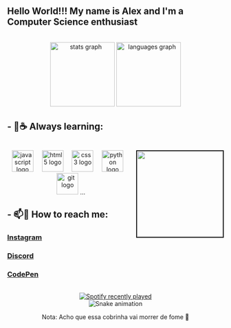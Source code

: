 ## Hello World!!! My name is Alex and I'm a Computer Science enthusiast

<br>

<div align="center">
  <img src="https://github-readme-stats.vercel.app/api?username=sans-script&hide_title=false&hide_rank=false&show_icons=true&include_all_commits=true&count_private=true&disable_animations=false&theme=github_dark&locale=en&hide_border=false"  height="150" alt="stats graph"  />
  <img src="https://github-readme-stats.vercel.app/api/top-langs?username=sans-script&locale=en&hide_title=false&layout=compact&card_width=320&langs_count=5&theme=github_dark&hide_border=false" height="150" alt="languages graph" />
</div>

## - 🌱☕ Always learning:

<br>

<img align="right" border="2px"  width="200" height="200" src="https://i.imgflip.com/89vrb6.gif"/>

<div align="center">
  <img src="https://cdn.jsdelivr.net/gh/devicons/devicon/icons/javascript/javascript-original.svg" height="50" alt="javascript logo"/>
  <img width="12" />
  <img src="https://cdn.jsdelivr.net/gh/devicons/devicon/icons/html5/html5-original.svg" height="50" alt="html5 logo"/>
  <img width="12" />
  <img src="https://cdn.jsdelivr.net/gh/devicons/devicon/icons/css3/css3-original.svg" height="50" alt="css3 logo"/>
  <img width="12" />
  <img src="https://cdn.jsdelivr.net/gh/devicons/devicon/icons/python/python-original.svg" height="50" alt="python logo"/>
  <img width="12" />
  <img src="https://cdn.jsdelivr.net/gh/devicons/devicon/icons/git/git-original.svg" height="50" alt="git logo"/>
  ... 
</div>

## - 📫🔗 How to reach me:

### [Instagram](https://www.instagram.com/_sans.alex) 
### [Discord](https://discord.gg/5SARbGrNpP)
### [CodePen](https://codepen.io/sans-script)

<br>

<div align="center">
  <a href="https://open.spotify.com/user/ap0b5ngrzs5bzl771j7gx64dz">
    <img src="https://spotify-recently-played-readme.vercel.app/api?user=ap0b5ngrzs5bzl771j7gx64dz&count=1" alt="Spotify recently played"/>
  </a>
</div>

<div align="center">
  <img src="https://raw.githubusercontent.com/sans-script/sans-script/output/snake.svg" alt="Snake animation"/>
  <p>Nota: Acho que essa cobrinha vai morrer de fome 🫠</p>
</div>
